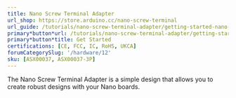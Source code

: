 ```yaml
---
title: Nano Screw Terminal Adapter
url_shop: https://store.arduino.cc/nano-screw-terminal
url_guide: /tutorials/nano-screw-terminal-adapter/getting-started-nano-screw-terminal
primary*button*url: /tutorials/nano-screw-terminal-adapter/getting-started-nano-screw-terminal
primary*button*title: Get Started
certifications: [CE, FCC, IC, RoHS, UKCA]
forumCategorySlug: '/hardware/12'
sku: [ASX00037, ASX00037-3P]
---
```


The Nano Screw Terminal Adapter is a simple design that allows you to create robust designs with your Nano boards.